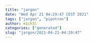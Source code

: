 ```yaml
---
title: "jargon"
date: "Wed Apr 21 04:29:47 CEST 2021"
tags: ["jargon", "pipotron"]
author: m1ch3l
categories: ["generated"]
slug: "jargon/2021-04-21-04:29:47"
---
```



